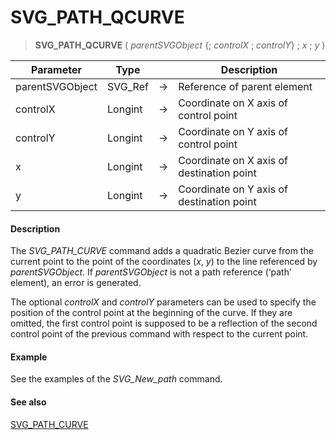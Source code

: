 # SVG_PATH_QCURVE

>**SVG_PATH_QCURVE** ( *parentSVGObject* {; *controlX* ; *controlY*} ; *x* ; *y* )

| Parameter | Type |  | Description |
| --- | --- | --- | --- |
| parentSVGObject | SVG_Ref | &#8594; | Reference of parent element |
| controlX | Longint | &#8594; | Coordinate on X axis of control point |
| controlY | Longint | &#8594; | Coordinate on Y axis of control point |
| x | Longint | &#8594; | Coordinate on X axis of destination point |
| y | Longint | &#8594; | Coordinate on Y axis of destination point |



#### Description 

The *SVG\_PATH\_CURVE* command adds a quadratic Bezier curve from the current point to the point of the coordinates (*x*, *y*) to the line referenced by *parentSVGObject*. If *parentSVGObject* is not a path reference (‘path’ element), an error is generated.

The optional *controlX* and *controlY* parameters can be used to specify the position of the control point at the beginning of the curve. If they are omitted, the first control point is supposed to be a reflection of the second control point of the previous command with respect to the current point.

#### Example 

See the examples of the *SVG\_New\_path* command.

#### See also 

[SVG\_PATH\_CURVE](SVG%5FPATH%5FCURVE.md)  